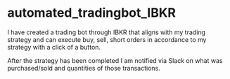 # automated_tradingbot_IBKR
I have created a trading bot through IBKR that aligns with my trading strategy and can execute buy, sell, short orders in accordance to my strategy with a click of a button.

After the strategy has been completed I am notified via Slack on what was purchased/sold and quantities of those transactions.
